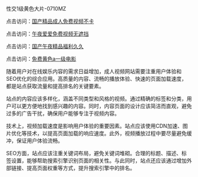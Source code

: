 性交1级黄色大片-0710MZ

点击访问：<a href="https://heiliaoxqkkct.pages.dev">国产精品成人免费视频不卡</a>

点击访问：<a href="https://heiliaozj3tjd.pages.dev">午夜爱爱免费视频无遮挡</a>

点击访问：<a href="https://heiliaoxwd5i8.pages.dev">国产午夜精品福利久久</a>

点击访问：<a href="https://heiliaowzu4ur.pages.dev">免费黄色a一级电影</a>

随着用户对在线娱乐内容的需求日益增加，成人视频网站需要注重用户体验和SEO优化的综合应用。高质量的内容、流畅的播放体验、快速的页面加载速度，都是站点获取流量和提高排名的关键要素。

站点的内容应该多样化，涵盖不同类型和风格的视频。通过精确的标签和分类，用户可以更方便地找到感兴趣的内容。同时，内容页面的设计应该简洁而直观，避免过多的广告干扰，确保用户能够专注于视频内容。

技术上，视频加载速度是影响用户体验的重要因素。站点应该使用CDN加速、图片优化等技术，以提高页面加载的响应速度。此外，视频播放过程中要尽量避免缓冲，保证用户体验流畅。

SEO方面，站点应该注重关键词布局，避免关键词堆砌。合理的标题、描述、标签设置，能够帮助搜索引擎识别页面的相关性。与此同时，站点还应该通过增加外部链接、提高页面权重等方式，提升搜索引擎中的排名。

<span style="display:none;">[Canonical link]( )</span>
